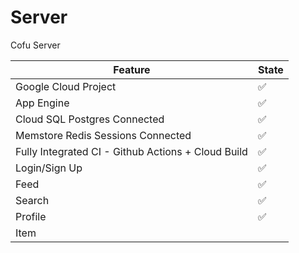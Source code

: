 # Server
Cofu Server

| Feature                                            | State |
|----------------------------------------------------|-------|
| Google Cloud Project                               | ✅     |
| App Engine                                         | ✅     |
| Cloud SQL Postgres Connected                       | ✅     |
| Memstore Redis Sessions Connected                  | ✅     |
| Fully Integrated CI - Github Actions + Cloud Build | ✅     |
| Login/Sign Up                                      | ✅     |
| Feed                                               | ✅     |
| Search                                             | ✅     |
| Profile                                            | ✅     |
| Item                                               |       |
